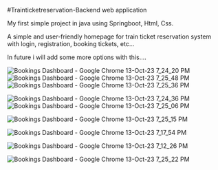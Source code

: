 #Trainticketreservation-Backend web application

My first simple project in java using Springboot, Html, Css.

A simple and user-friendly homepage for train ticket reservation system with login, registration, booking tickets, etc...

In future i will add some more options with this....





![Bookings Dashboard - Google Chrome 13-Oct-23 7_24_20 PM](https://github.com/Vignesh-Kumar-svk/Java-Backend-projects/assets/89632000/427d121b-54d9-4beb-a8e4-df9f397c4b54)
![Bookings Dashboard - Google Chrome 13-Oct-23 7_25_48 PM](https://github.com/Vignesh-Kumar-svk/Java-Backend-projects/assets/89632000/d4736625-e8d0-4899-b8fd-c568841e6a2a)
![Bookings Dashboard - Google Chrome 13-Oct-23 7_25_36 PM](https://github.com/Vignesh-Kumar-svk/Java-Backend-projects/assets/89632000/d5bcb56a-4199-435d-9398-0247d07ee56d)

![Bookings Dashboard - Google Chrome 13-Oct-23 7_24_36 PM](https://github.com/Vignesh-Kumar-svk/Java-Backend-projects/assets/89632000/d708dfc5-5067-4634-b912-a973818729a9)
![Bookings Dashboard - Google Chrome 13-Oct-23 7_25_06 PM](https://github.com/Vignesh-Kumar-svk/Java-Backend-projects/assets/89632000/a18fc3fb-dabb-47fa-ab8f-b2af357089d9)

![Bookings Dashboard - Google Chrome 13-Oct-23 7_25_15 PM](https://github.com/Vignesh-Kumar-svk/Java-Backend-projects/assets/89632000/a2fdf0cf-bf2c-4728-a5b6-4edcc05d7456)

![Bookings Dashboard - Google Chrome 13-Oct-23 7_17_54 PM](https://github.com/Vignesh-Kumar-svk/Java-Backend-projects/assets/89632000/db0ee39f-cc15-45a6-943b-67620e063159)



![Bookings Dashboard - Google Chrome 13-Oct-23 7_12_26 PM](https://github.com/Vignesh-Kumar-svk/Java-Backend-projects/assets/89632000/717b37a6-f446-4e73-8eab-cad8ee195e75)

![Bookings Dashboard - Google Chrome 13-Oct-23 7_25_22 PM](https://github.com/Vignesh-Kumar-svk/Java-Backend-projects/assets/89632000/bf89c60b-88aa-405f-819a-47efa7fed69f)

